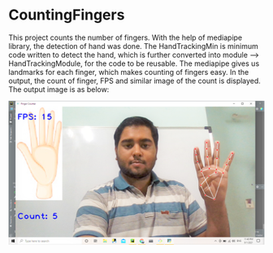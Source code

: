 # CountingFingers


This project counts the number of fingers. With the help of mediapipe library, the detection of hand was done. The HandTrackingMin is minimum code written to detect the hand, which is further converted into module --> HandTrackingModule, for the code to be reusable.
The mediapipe gives us landmarks for each finger, which makes counting of fingers easy.
In the output, the count of finger, FPS and similar image of the count is displayed. The output image is as below:

<img src = "Outimage/Output.png">

